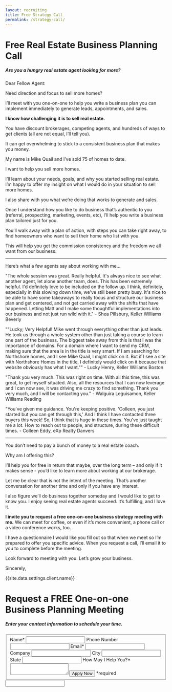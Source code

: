 ```yaml
---
layout: recruiting
title: Free Strategy Call
permalink: /strategy-call/
---
```


<div class="recruiting-page">
<h1 class="join-us">Free Real Estate Business Planning Call</h1>
<h5 class="join-us-subtitle">Are you a hungry real estate agent looking for more?</h5>

<p>Dear Fellow Agent:</p>

<p>Need direction and focus to sell more homes?</p>

<p>I’ll meet with you one-on-one to help you write a business plan you can implement immediately to generate leads, appointments, and sales.</p>

<p><strong>I know how challenging it is to sell real estate.</strong></p>

<p>You have discount brokerages, competing agents, and hundreds of ways to get clients (all are not equal, I’ll tell you).</p>

<p>It can get overwhelming to stick to a consistent business plan that makes you money.</p>

<!-- {% include strategy-photos.html %} -->

<p>My name is Mike Quail and I’ve sold 75 of homes to date.</p>

<p>I want to help you sell more homes.</p>

<p>I’ll learn about your needs, goals, and why you started selling real estate. I’m happy to offer my insight on what I would do in your situation to sell more homes.</p>

<p>I also share with you what we’re doing that works to generate and sales.</p>

<p>Once I understand how you like to do business that’s authentic to you (referral, prospecting, marketing, events, etc), I’ll help you write a business plan tailored just for you.</p>

<p>You’ll walk away with a plan of action, with steps you can take right away, to find homeowners who want to sell their home who list with you.</p>

<p>This will help you get the commission consistency and the freedom we all want from our business.</p>

<hr>
<div class="qanda">
<p class="section-title">Here’s what a few agents say about working with me…</p>

<p class="testimonial-text indent">"The whole session was great. Really helpful. It's always nice to see what another agent, let alone another team, does. This has been extremely helpful. I'd definitely love to be included on the follow up. I think, definitely, especially in this slowing down time, we've still been pretty busy. It's nice to be able to have some takeaways to really focus and structure our business plan and get centered, and not get carried away with the shifts that have happened. Letting Matt and I make some thoughtful implementations into our business and not just run wild with it." <span class="testimonial-author">- Shea Pillsbury, Keller Williams Beverly</span></p>

<p class="testimonial-text indent">""Lucky; Very Helpful! Mike went through everything other than just leads. He took us through a whole system other than just taking a course to learn one part of the business. The biggest take away from this is that I was the importance of domains. For a domain where I want to send my CRM, making sure that the area is in the title is very smart. If I am searching for Northshore homes, and I see Mike Quail,  I might click on it. But if I see a site with Northshore Homes in the title, I definitely would click on it because that website obviously has what I want."" <span class="testimonial-author">- Lucky Henry, Keller Williams Boston</span></p>

<p class="testimonial-text indent">"Thank you very much. This was right on time. With all this time, this was great, to get myself situated. Also, all the resources that I can now leverage and I can now see, it was driving me crazy to find something. Thank you very much, and  I will be contacting you." <span class="testimonial-author">- Walguira Leguisamon, Keller Williams Reading</span></p>

<p class="testimonial-text indent">"You've given me guidance. You're keeping positive. 'Colleen, you  just started but you can get through this,' And I think I have contacted three buyers this week! So, I think that is huge in these times. You've just taught me a lot. How to reach out to people, and structure, during these difficult times.  <span class="testimonial-author">- Colleen Eddy, eXp Realty Danvers</span></p>
</div>
<hr>

<p>You don’t need to pay a bunch of money to a real estate coach.</p>

<p>Why am I offering this?</p>

<p>I’ll help you for free in return that maybe, over the long term – and only if it makes sense - you’d like to learn more about working at our brokerage.</p>

<p>Let me be clear that is not the intent of the meeting. That’s another conversation for another time and only if you have any interest.</p>

<p>I also figure we’ll do business together someday and I would like to get to know you. I enjoy seeing real estate agents succeed. It’s fulfilling, and I love it.</p>

<p><strong>I invite you to request a free one-on-one business strategy meeting with me.</strong> We can meet for coffee, or even if it’s more convenient, a phone call or a video conference works, too.</p>

<p>I have a questionnaire I would like you fill out so that when we meet so I’m prepared to offer you specific advice. When you request a call, I’ll email it to you to complete before the meeting.</p>

<p>Look forward to meeting with you. Let’s grow your business.</p>

<p>Sincerely,</p>
<p>{{site.data.settings.client.name}}</p>


<h1 class="join-us">Request a FREE One-on-one Business Planning Meeting</h1>
<h5 class="join-us-subtitle">Enter your contact information to schedule your time.</h5>

<form method="post" class="home-value cta-forms" action="https://formspree.io/{{site.data.settings.client.email}}" onsubmit="return setReturn()">
					<fieldset>
						<label for="name">Name*</label> <input type="text" required="" name="name" />
						<label for="phone">Phone Number </label> <input type="tel" name="phone" />
						 <label for="email">Email*</label> <input type="text" name="email" required="" />
						 <label for="company">Company </label> <input type="text" name="company" />
						<label for="city">City </label> <input type="text" name="city" />
						<label for="state">State </label> <input type="text" name="state" />
						<label for="message">How May I Help You?* </label><textarea name="message" required=""></textarea>
						<input class="submit light-light" type="submit" value="Apply Now" name="submitrecruitingForm" /> <span class="asterisk">*required</span></fieldset>
					<div class="hidden"><input type="hidden" value="{{site.data.settings.client.email}}" name="_to" /> <input type="hidden" value="Recruiting Contact Request Message From Your Vyral Careers and Training Video Blog" name="_subject" /> <input type="text" name="_gotcha" /></div>
				</form>
</div>
